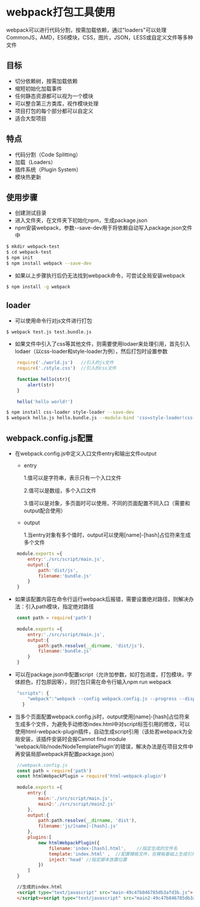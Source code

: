 # webpack打包工具使用
webpack可以进行代码分割，按需加载依赖，通过"loaders"可以处理CommonJS，AMD，ES6模块，CSS，图片，JSON，LESS或自定义文件等多种文件
## 目标
- 切分依赖树，按需加载依赖
- 缩短初始化加载事件
- 任何静态资源都可以视为一个模块
- 可以整合第三方类库，视作模块处理
- 项目打包的每个部分都可以自定义
- 适合大型项目
## 特点
- 代码分割（Code Splitting）
- 加载（Loaders）
- 插件系统（Plugin System）
- 模块热更新
## 使用步骤
- 创建测试目录
- 进入文件夹，在文件夹下初始化npm，生成package.json
- npm安装webpack，参数--save-dev用于将依赖自动写入package.json文件中


``` bash
$ mkdir webpack-test
$ cd webpack-test
$ npm init
$ npm install webpack --save-dev
```
- 如果以上步骤执行后仍无法找到webpack命令，可尝试全局安装webpack

``` bash
$ npm install -g webpack
```

## loader
- 可以使用命令行对js文件进行打包
``` bash
$ webpack test.js test.bundle.js
```
- 如果文件中引入了css等其他文件，则需要使用lodaer来处理引用，首先引入lodaer（以css-loader和style-loader为例），然后打包时设置参数

```javascript
    require('./world.js')   //引入的js文件
    require('./style.css')  //引入的css文件
        
    function hello(str){
        alert(str)
    }
        
    hello('hello world!')
```
``` bash
$ npm install css-loader style-loader --save-dev
$ webpack hello.js hello.bundle.js --module-bind 'css=style-loader!css-loader'
```
## webpack.config.js配置
- 在webpack.config.js中定义入口文件entry和输出文件output
    * entry
    
        1.值可以是字符串，表示只有一个入口文件
        
        2.值可以是数组，多个入口文件
        
        3.值可以是对象，多页面时可以使用，不同的页面配置不同入口（需要和output配合使用）
        
    * output
    
        1.当entry对象有多个值时，output可以使用[name]-[hash]占位符来生成多个文件
        
```javascript
    module.exports ={
        entry:'./src/script/main.js',
        output:{
            path:'dist/js',
            filename:'bundle.js'
        }
    }
```    
- 如果该配置内容在命令行运行webpack后报错，需要设置绝对路径，则解决办法：引入path模块，指定绝对路径

```javascript
    const path = require('path')
    
    module.exports ={
        entry:'./src/script/main.js',
        output:{
            path:path.resolve(__dirname, 'dist/js'),
            filename:'bundle.js'
        }
    }
```
- 可以在package.json中配置script（允许加参数，如打包进度，打包模块，字体颜色，打包原因等），则打包只需在命令行输入npm run webpack

```javascript
    "scripts": {
        "webpack":"webpack --config webpack.config.js --progress --display-modules --colors --display-reasons"
      }
 ```     
- 当多个页面配置webpack.config.js时，output使用[name]-[hash]占位符来生成多个文件，为避免手动修改index.html中对script标签引用的修改，可以使用html-webpack-plugin插件，自动生成script引用（该处若webpack为全局安装，该插件安装时会报Cannot find module 'webpack/lib/node/NodeTemplatePlugin'的错误，解决办法是在项目文件中再安装局部webpack并配置package.json）


```javascript
    //webpack.config.js
    const path = require('path')
    const htmlWebpackPlugin = require('html-webpack-plugin')
    
    module.exports ={
        entry:{
            main:'./src/script/main.js',
            main2:'./src/script/main2.js'
        },
        output:{
            path:path.resolve(__dirname, 'dist'),
            filename:'js/[name]-[hash].js'
        },
        plugins:[
            new htmlWebpackPlugin({
                filename:'index-[hash].html',    //指定生成的文件名
                template:'index.html' ,  //配置模板文件，在模板基础上生成引用
                inject:'head' //指定脚本放置位置
            })
        ]
    }
```
```html
    //生成的index.html
    <script type="text/javascript" src="main-49c47b846785db3afd3b.js">
    </script><script type="text/javascript" src="main2-49c47b846785db3afd3b.js"></script>
```    